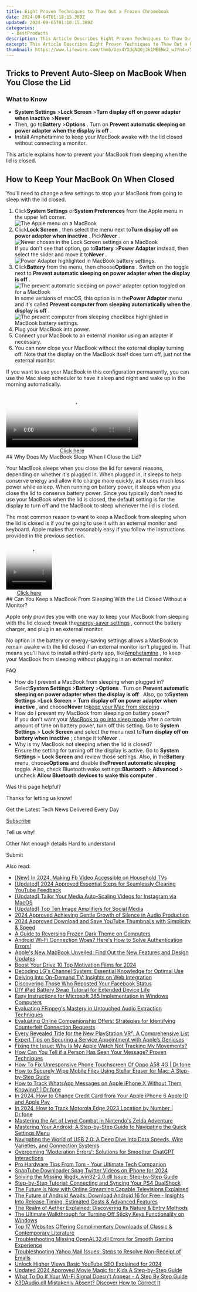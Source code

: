 ```yaml
---
title: Eight Proven Techniques to Thaw Out a Frozen Chromebook
date: 2024-09-04T01:18:15.380Z
updated: 2024-09-05T01:18:15.380Z
categories:
  - BestProducts
description: This Article Describes Eight Proven Techniques to Thaw Out a Frozen Chromebook
excerpt: This Article Describes Eight Proven Techniques to Thaw Out a Frozen Chromebook
thumbnail: https://www.lifewire.com/thmb/Uex4YXdgNQOj3k1MEENx2_wJYn4=/540x405/filters:no_upscale():max_bytes(150000):strip_icc():format(webp)/GettyImages-168808902-5beef684c9e77c005131ce7b.jpg
---
```


## Tricks to Prevent Auto-Sleep on MacBook When You Close the Lid
### What to Know

* **System Settings** \>**Lock Screen** \>**Turn display off on power adapter when inactive** \>**Never** .
* Then, go to**Battery** \>**Options** . Turn on **Prevent automatic sleeping on power adapter when the display is off** .
* Install Amphetamine to keep your MacBook awake with the lid closed without connecting a monitor.

 This article explains how to prevent your MacBook from sleeping when the lid is closed.  

## How to Keep Your MacBook On When Closed

 You'll need to change a few settings to stop your MacBook from going to sleep with the lid closed.  

1. Click**System Settings** or**System Preferences** from the Apple menu in the upper left corner.  
![The Apple menu on a MacBook](https://www.lifewire.com/thmb/l1I1ckMK4T1_Bb8Nx1Ws760pXLw=/1500x0/filters:no_upscale():max_bytes(150000):strip_icc():format(webp)/macos-apple-menu-6e1d16f2da7f416bb5b09df2e105dc93.png)
2. Click**Lock Screen** , then select the menu next to**Turn display off on power adapter when inactive** . Pick**Never** .  
![Never chosen in the Lock Screen settings on a MacBook](https://www.lifewire.com/thmb/WGYons73UuXIODOh3ULyu4XYico=/1500x0/filters:no_upscale():max_bytes(150000):strip_icc():format(webp)/macbook-never-turn-display-off-e1e0548dce774a84b6993fc70ed6d0ff.png)  
 If you don't see that option, go to**Battery** \>**Power Adapter** instead, then select the slider and move it to**Never** .  
![Power Adapter highlighted in MacBook battery settings.](https://www.lifewire.com/thmb/5fyup25_ft7wTwiyCcWz7UeWulA=/1500x0/filters:no_upscale():max_bytes(150000):strip_icc():format(webp)/005_prevent-macbook-from-sleeping-when-lid-is-closed-5203069-1f901024bdd54206baa2bd00c8544065.jpg)
3. Click**Battery** from the menu, then choose**Options** . Switch on the toggle next to **Prevent automatic sleeping on power adapter when the display is off** .  
![The prevent automatic sleeping on power adapter option toggled on for a MacBook](https://www.lifewire.com/thmb/TdcjINJG4V-giAXqHylO_KVorlQ=/1500x0/filters:no_upscale():max_bytes(150000):strip_icc():format(webp)/macbook-prevent-automatic-sleeping-f9b2e9316b674a2090717f4e035ca9b8.png)  
 In some versions of macOS, this option is in the**Power Adapter** menu and it's called **Prevent computer from sleeping automatically when the display is off** .  
![The prevent computer from sleeping checkbox highlighted in MacBook battery settings.](https://www.lifewire.com/thmb/RFati3T9B0Vn3TUJFCgh9KBh2aU=/1500x0/filters:no_upscale():max_bytes(150000):strip_icc():format(webp)/006_prevent-macbook-from-sleeping-when-lid-is-closed-5203069-17e72f1f27a841a2b500dee73546c20d.jpg)
4. Plug your MacBook into power.
5. Connect your MacBook to an external monitor using an adapter if necessary.
6. You can now close your MacBook without the external display turning off. Note that the display on the MacBook itself does turn off, just not the external monitor.

 If you want to use your MacBook in this configuration permanently, you can use the Mac sleep scheduler to have it sleep and night and wake up in the morning automatically.

<!-- affiliate ads begin -->
<span id="1982456">
					<video width="360" height="150" style="cursor:pointer"
           poster="//a.impactradius-go.com/display-clicktoplayimage/1982456.png"
           onclick="if(!this.playClicked){this.play();this.setAttribute('controls',true);this.playClicked=true;}">
	   <source src="//a.impactradius-go.com/display-ad/22993-1982456">
	   <img src="//a.impactradius-go.com/display-clicktoplayimage/1982456.png" style="border: none; height: 100%; width: 100%; object-fit: contain">
	</video>
	<div style="width:360px;text-align:center"><a href="javascript:window.open(decodeURIComponent('https%3A%2F%2Fhomestyler.sjv.io%2Fc%2F5597632%2F1982456%2F22993'), '_blank');void(0);">Click here</a></div>
</span>
<img height="0" width="0" src="https://imp.pxf.io/i/5597632/1982456/22993" style="position:absolute;visibility:hidden;" border="0" />
<!-- affiliate ads end -->
## Why Does My MacBook Sleep When I Close the Lid?

 Your MacBook sleeps when you close the lid for several reasons, depending on whether it's plugged in. When plugged in, it sleeps to help conserve energy and allow it to charge more quickly, as it uses much less power while asleep. When running on battery power, it sleeps when you close the lid to conserve battery power. Since you typically don't need to use your MacBook when the lid is closed, the default setting is for the display to turn off and the MacBook to sleep whenever the lid is closed.

 The most common reason to want to keep a MacBook from sleeping when the lid is closed is if you're going to use it with an external monitor and keyboard. Apple makes that reasonably easy if you follow the instructions provided in the previous section.

<!-- affiliate ads begin -->
<span id="1304648">
					<video width="125" height="125" style="cursor:pointer"
           poster="//a.impactradius-go.com/display-clicktoplayimage/1304648.png"
           onclick="if(!this.playClicked){this.play();this.setAttribute('controls',true);this.playClicked=true;}">
	   <source src="//a.impactradius-go.com/display-ad/15852-1304648">
	   <img src="//a.impactradius-go.com/display-clicktoplayimage/1304648.png" style="border: none; height: 100%; width: 100%; object-fit: contain">
	</video>
	<div style="width:125px;text-align:center"><a href="javascript:window.open(decodeURIComponent('https%3A%2F%2Fthefitville.pxf.io%2Fc%2F5597632%2F1304648%2F15852'), '_blank');void(0);">Click here</a></div>
</span>
<img height="0" width="0" src="https://imp.pxf.io/i/5597632/1304648/15852" style="position:absolute;visibility:hidden;" border="0" />
<!-- affiliate ads end -->
## Can You Keep a MacBook From Sleeping With the Lid Closed Without a Monitor?

 Apple only provides you with one way to keep your MacBook from sleeping with the lid closed: tweak the[energy-saver settings](https://www.lifewire.com/use-energy-saver-preferences-pane-2260733) , connect the battery charger, and plug in an external monitor.

 No option in the battery or energy-saving settings allows a MacBook to remain awake with the lid closed if an external monitor isn't plugged in. That means you'll have to install a third-party app, like[Amphetamine](https://apps.apple.com/us/app/amphetamine/id937984704) , to keep your MacBook from sleeping without plugging in an external monitor.  

 FAQ

* How do I prevent a MacBook from sleeping when plugged in?  
 Select**System Settings** \>**Battery** \>**Options** . Turn on **Prevent automatic sleeping on power adapter when the display is off** . Also, go to**System Settings** \>**Lock Screen** \> **Turn display off on power adapter when inactive** , and choose**Never** to[keep your Mac from sleeping](https://www.lifewire.com/how-to-prevent-a-mac-from-going-to-sleep-5202831) .
* How do I prevent my MacBook from sleeping on battery power?  
 If you don't want your [MacBook to go into sleep mode](https://www.lifewire.com/what-happens-when-mac-is-put-to-sleep-2260787) after a certain amount of time on battery power, turn off this setting. Go to **System Settings** \> **Lock Screen** and select the menu next to**Turn display off on battery when inactive** ; change it to**Never** .
* Why is my MacBook not sleeping when the lid is closed?  
 Ensure the setting for turning off the display is active. Go to **System Settings** \> **Lock Screen** and review those settings. Also, in the**Battery** menu, choose**Options** and disable the**Prevent automatic sleeping** toggle. Also, check Bluetooth wake settings:**Bluetooth** \> **Advanced** \> uncheck **Allow Bluetooth devices to wake this computer** .

Was this page helpful?

Thanks for letting us know!

 Get the Latest Tech News Delivered Every Day

[Subscribe](https://www.lifewire.com/#)

Tell us why!

 Other  Not enough details  Hard to understand

 Submit

<ins class="adsbygoogle"
     style="display:block"
     data-ad-format="autorelaxed"
     data-ad-client="ca-pub-7571918770474297"
     data-ad-slot="1223367746"></ins>



<ins class="adsbygoogle"
     style="display:block"
     data-ad-client="ca-pub-7571918770474297"
     data-ad-slot="8358498916"
     data-ad-format="auto"
     data-full-width-responsive="true"></ins>

<span class="atpl-alsoreadstyle">Also read:</span>
<div><ul>
<li><a href="https://facebook-video-content.techidaily.com/new-in-2024-making-fb-video-accessible-on-household-tvs/"><u>[New] In 2024, Making Fb Video Accessible on Household TVs</u></a></li>
<li><a href="https://facebook-video-share.techidaily.com/updated-2024-approved-essential-steps-for-seamlessly-clearing-youtube-feedback/"><u>[Updated] 2024 Approved  Essential Steps for Seamlessly Clearing YouTube Feedback</u></a></li>
<li><a href="https://instagram-clips.techidaily.com/updated-tailor-your-media-auto-scaling-videos-for-instagram-via-macos/"><u>[Updated] Tailor Your Media  Auto-Scaling Videos for Instagram via MacOS</u></a></li>
<li><a href="https://instagram-videos.techidaily.com/updated-top-ten-image-amplifiers-for-social-media/"><u>[Updated] Top Ten Image Amplifiers for Social Media</u></a></li>
<li><a href="https://fox-friendly.techidaily.com/2024-approved-achieving-gentle-growth-of-silence-in-audio-production/"><u>2024 Approved  Achieving Gentle Growth of Silence in Audio Production</u></a></li>
<li><a href="https://youtube-clips.techidaily.com/2024-approved-download-and-save-youtube-thumbnails-with-simplicity-and-speed/"><u>2024 Approved  Download and Save YouTube Thumbnails with Simplicity & Speed</u></a></li>
<li><a href="https://win11-tips.techidaily.com/a-guide-to-reversing-frozen-dark-theme-on-computers/"><u>A Guide to Reversing Frozen Dark Theme on Computers</u></a></li>
<li><a href="https://tech-renaissance.techidaily.com/1722898496963-android-wi-fi-connection-woes-heres-how-to-solve-authentication-errors/"><u>Android Wi-Fi Connection Woes? Here's How to Solve Authentication Errors!</u></a></li>
<li><a href="https://tech-renaissance.techidaily.com/apples-new-macbook-unveiled-find-out-the-new-features-and-design-updates/"><u>Apple's New MacBook Unveiled: Find Out the New Features and Design Updates</u></a></li>
<li><a href="https://extra-information.techidaily.com/boost-your-drive-10-top-motivation-films-for-2024/"><u>Boost Your Drive  10 Top Motivation Films for 2024</u></a></li>
<li><a href="https://tech-renaissance.techidaily.com/decoding-lgs-channel-system-essential-knowledge-for-optimal-use/"><u>Decoding LG's Channel System: Essential Knowledge for Optimal Use</u></a></li>
<li><a href="https://tech-renaissance.techidaily.com/delving-into-on-demand-tv-insights-on-web-integration/"><u>Delving Into On-Demand TV: Insights on Web Integration</u></a></li>
<li><a href="https://tech-renaissance.techidaily.com/discovering-those-who-reposted-your-facebook-status/"><u>Discovering Those Who Reposted Your Facebook Status</u></a></li>
<li><a href="https://tech-renaissance.techidaily.com/diy-ipad-battery-swap-tutorial-for-extended-device-life/"><u>DIY iPad Battery Swap Tutorial for Extended Device Life</u></a></li>
<li><a href="https://tech-renaissance.techidaily.com/easy-instructions-for-microsoft-365-implementation-in-windows-computers/"><u>Easy Instructions for Microsoft 365 Implementation in Windows Computers</u></a></li>
<li><a href="https://extra-lessons.techidaily.com/evaluating-ffmpegs-mastery-in-untouched-audio-extraction-techniques/"><u>Evaluating FFmpeg's Mastery in Untouched Audio Extraction Techniques</u></a></li>
<li><a href="https://tech-renaissance.techidaily.com/evaluating-online-companionship-offers-strategies-for-identifying-counterfeit-connection-requests/"><u>Evaluating Online Companionship Offers: Strategies for Identifying Counterfeit Connection Requests</u></a></li>
<li><a href="https://tech-renaissance.techidaily.com/every-revealed-title-for-the-new-playstation-vr-a-comprehensive-list/"><u>Every Revealed Title for the New PlayStation VR²: A Comprehensive List</u></a></li>
<li><a href="https://tech-renaissance.techidaily.com/expert-tips-on-securing-a-service-appointment-with-apples-geniuses/"><u>Expert Tips on Securing a Service Appointment with Apple’s Geniuses</u></a></li>
<li><a href="https://tech-renaissance.techidaily.com/fixing-the-issue-why-is-my-apple-watch-not-tracking-my-movements/"><u>Fixing the Issue: Why Is My Apple Watch Not Tracking My Movements?</u></a></li>
<li><a href="https://tech-renaissance.techidaily.com/how-can-you-tell-if-a-person-has-seen-your-message-proven-techniques/"><u>How Can You Tell if a Person Has Seen Your Message? Proven Techniques</u></a></li>
<li><a href="https://fix-guide.techidaily.com/how-to-fix-unresponsive-phone-touchscreen-of-oppo-a58-4g-drfone-by-drfone-fix-android-problems-fix-android-problems/"><u>How To Fix Unresponsive Phone Touchscreen Of Oppo A58 4G | Dr.fone</u></a></li>
<li><a href="https://data-safeguard.techidaily.com/how-to-securely-wipe-mobile-files-using-stellar-eraser-for-mac-a-step-by-step-guide/"><u>How to Securely Wipe Mobile Files Using Stellar Eraser for Mac: A Step-by-Step Guide</u></a></li>
<li><a href="https://ios-location-track.techidaily.com/how-to-track-whatsapp-messages-on-apple-iphone-x-without-them-knowing-drfone-by-drfone-virtual-ios/"><u>How to Track WhatsApp Messages on Apple iPhone X Without Them Knowing? | Dr.fone</u></a></li>
<li><a href="https://apple-account.techidaily.com/in-2024-how-to-change-credit-card-from-your-apple-iphone-6-apple-id-and-apple-pay-by-drfone-ios/"><u>In 2024, How to Change Credit Card from Your Apple iPhone 6 Apple ID and Apple Pay</u></a></li>
<li><a href="https://android-location-track.techidaily.com/in-2024-how-to-track-motorola-edge-2023-location-by-number-drfone-by-drfone-virtual-android/"><u>In 2024, How to Track Motorola Edge 2023 Location by Number | Dr.fone</u></a></li>
<li><a href="https://tech-renaissance.techidaily.com/mastering-the-art-of-lynel-combat-in-nintendos-zelda-adventure/"><u>Mastering the Art of Lynel Combat in Nintendo's Zelda Adventure</u></a></li>
<li><a href="https://tech-renaissance.techidaily.com/mastering-your-android-a-step-by-step-guide-to-navigating-the-quick-settings-menu/"><u>Mastering Your Android: A Step-by-Step Guide to Navigating the Quick Settings Menu</u></a></li>
<li><a href="https://tech-renaissance.techidaily.com/navigating-the-world-of-usb-20-a-deep-dive-into-data-speeds-wire-varieties-and-connection-systems/"><u>Navigating the World of USB 2.0: A Deep Dive Into Data Speeds, Wire Varieties, and Connection Systems</u></a></li>
<li><a href="https://tech-renaissance.techidaily.com/overcoming-moderation-errors-solutions-for-smoother-chatgpt-interactions/"><u>Overcoming 'Moderation Errors': Solutions for Smoother ChatGPT Interactions</u></a></li>
<li><a href="https://tech-renaissance.techidaily.com/pro-hardware-tips-from-tom-your-ultimate-tech-companion/"><u>Pro Hardware Tips From Tom - Your Ultimate Tech Companion</u></a></li>
<li><a href="https://twitter-videos.techidaily.com/snaptube-downloader-snag-twitter-videos-on-iphone-for-2024/"><u>SnapTube Downloader  Snag Twitter Videos on iPhone for 2024</u></a></li>
<li><a href="https://tech-renaissance.techidaily.com/solving-the-missing-libgdkwin32-20dll-issue-step-by-step-guide/"><u>Solving the Missing libgdk_win32-2.0.dll Issue: Step-by-Step Guide</u></a></li>
<li><a href="https://tech-renaissance.techidaily.com/step-by-step-tutorial-connecting-and-syncing-your-ps4-dualshock/"><u>Step-by-Step Tutorial: Connecting and Syncing Your PS4 DualShock</u></a></li>
<li><a href="https://techno-recovery.techidaily.com/the-future-is-now-with-online-streaming-capable-televisions-explained/"><u>The Future Is Now with Online Streaming Capable Televisions Explained</u></a></li>
<li><a href="https://tech-renaissance.techidaily.com/1722896459701-the-future-of-android-awaits-download-android-16-for-free-insights-into-release-timing-estimated-costs-and-advanced-features/"><u>The Future of Android Awaits: Download Android 16 for Free - Insights Into Release Timing, Estimated Costs & Advanced Features</u></a></li>
<li><a href="https://tech-renaissance.techidaily.com/the-realm-of-aether-explained-discovering-its-nature-and-entry-methods/"><u>The Realm of Aether Explained: Discovering Its Nature & Entry Methods</u></a></li>
<li><a href="https://tech-renaissance.techidaily.com/the-ultimate-walkthrough-for-turning-off-sticky-keys-functionality-on-windows/"><u>The Ultimate Walkthrough for Turning Off Sticky Keys Functionality on Windows</u></a></li>
<li><a href="https://tech-renaissance.techidaily.com/top-17-websites-offering-complimentary-downloads-of-classic-and-contemporary-literature/"><u>Top 17 Websites Offering Complimentary Downloads of Classic & Contemporary Literature</u></a></li>
<li><a href="https://tech-renaissance.techidaily.com/troubleshooting-missing-openal32dll-errors-for-smooth-gaming-experience/"><u>Troubleshooting Missing OpenAL32.dll Errors for Smooth Gaming Experience</u></a></li>
<li><a href="https://tech-renaissance.techidaily.com/troubleshooting-yahoo-mail-issues-steps-to-resolve-non-receipt-of-emails/"><u>Troubleshooting Yahoo Mail Issues: Steps to Resolve Non-Receipt of Emails</u></a></li>
<li><a href="https://facebook-video-share.techidaily.com/unlock-higher-views-basic-youtube-seo-explained-for-2024/"><u>Unlock Higher Views  Basic YouTube SEO Explained for 2024</u></a></li>
<li><a href="https://smart-video-creator.techidaily.com/updated-2024-approved-movie-magic-for-kids-a-step-by-step-guide/"><u>Updated 2024 Approved Movie Magic for Kids A Step-by-Step Guide</u></a></li>
<li><a href="https://tech-renaissance.techidaily.com/what-to-do-if-your-wi-fi-signal-doesnt-appear-a-step-by-step-guide/"><u>What To Do If Your Wi-Fi Signal Doesn't Appear - A Step By Step Guide</u></a></li>
<li><a href="https://tech-renaissance.techidaily.com/x3daudiodll-mistakenly-absent-discover-how-to-correct-it/"><u>X3DAudio.dll Mistakenly Absent? Discover How to Correct It</u></a></li>
</ul></div>
